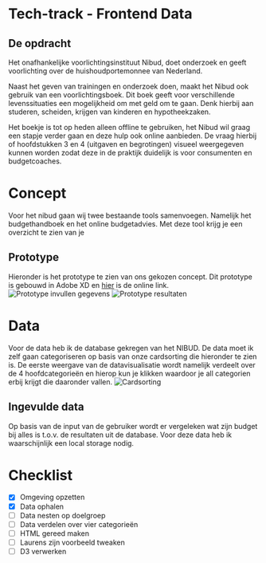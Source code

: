 # Tech-track - Frontend Data
## De opdracht
Het onafhankelijke voorlichtingsinstituut Nibud, doet onderzoek en geeft voorlichting over de huishoudportemonnee van Nederland.

Naast het geven van trainingen en onderzoek doen, maakt het Nibud ook gebruik van een voorlichtingsboek. Dit boek geeft voor verschillende levenssituaties een mogelijkheid om met geld om te gaan. Denk hierbij aan studeren, scheiden, krijgen van kinderen en hypotheekzaken.

Het boekje is tot op heden alleen offline te gebruiken, het Nibud wil graag een stapje verder gaan en deze hulp ook online aanbieden. De vraag hierbij of hoofdstukken 3 en 4 (uitgaven en begrotingen) visueel weergegeven kunnen worden zodat deze in de praktijk duidelijk is voor consumenten en budgetcoaches.

# Concept
Voor het nibud gaan wij twee bestaande tools samenvoegen. Namelijk het budgethandboek en het online budgetadvies. Met deze tool krijg je een overzicht te zien van je

## Prototype
Hieronder is het prototype te zien van ons gekozen concept. Dit prototype is gebouwd in Adobe XD en [hier](https://xd.adobe.com/view/a8e541bb-4ab5-4710-7ecd-199d01a0ce30-ded4/screen/425ab13f-6193-4ed2-984c-d21f9a82961d/Home?fullscreen) is de online link.
![Prototype invullen gegevens](https://i.gyazo.com/ea2b0ab6ad4941ffce57403c0c6e0ff2.png)
![Prototype resultaten](https://i.gyazo.com/07818e5e6f8f4edca558143cf2cd280c.png)

# Data
Voor de data heb ik de database gekregen van het NIBUD. De data moet ik zelf gaan categoriseren op basis van onze cardsorting die hieronder te zien is. De eerste weergave van de datavisualisatie wordt namelijk verdeelt over de 4 hoofdcategorieën en hierop kun je klikken waardoor je all categorien erbij krijgt die daaronder vallen.
![Cardsorting](https://i.gyazo.com/f9475727dd713f1e6fc61be21bc74d8b.jpg)

## Ingevulde data
Op basis van de input van de gebruiker wordt er vergeleken wat zijn budget bij alles is t.o.v. de resultaten uit de database. Voor deze data heb ik waarschijnlijk een local storage nodig.

# Checklist
- [x] Omgeving opzetten
- [x] Data ophalen
- [ ] Data nesten op doelgroep
- [ ] Data verdelen over vier categorieën
- [ ] HTML  gereed maken
- [ ] Laurens zijn voorbeeld tweaken
- [ ] D3 verwerken

